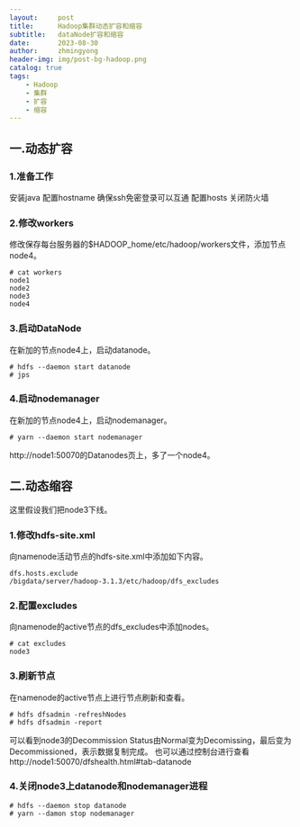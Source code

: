 ```yaml
---
layout:     post
title:      Hadoop集群动态扩容和缩容
subtitle:   dataNode扩容和缩容
date:       2023-08-30
author:     zhmingyong
header-img: img/post-bg-hadoop.png
catalog: true
tags:
    - Hadoop
    - 集群
    - 扩容
    - 缩容
---
```


## 一.动态扩容
### 1.准备工作
安装java
配置hostname
确保ssh免密登录可以互通
配置hosts
关闭防火墙

### 2.修改workers
修改保存每台服务器的$HADOOP_home/etc/hadoop/workers文件，添加节点node4。
```shell
# cat workers
node1
node2
node3
node4
```

### 3.启动DataNode
在新加的节点node4上，启动datanode。
```shell
# hdfs --daemon start datanode
# jps
```

### 4.启动nodemanager
在新加的节点node4上，启动nodemanager。
```shell
# yarn --daemon start nodemanager
```
http://node1:50070的Datanodes页上，多了一个node4。

## 二.动态缩容
这里假设我们把node3下线。
### 1.修改hdfs-site.xml
向namenode活动节点的hdfs-site.xml中添加如下内容。
```shell
dfs.hosts.exclude
/bigdata/server/hadoop-3.1.3/etc/hadoop/dfs_excludes
```
### 2.配置excludes
向namenode的active节点的dfs_excludes中添加nodes。
```shell
# cat excludes
node3
```

### 3.刷新节点
在namenode的active节点上进行节点刷新和查看。
```shell
# hdfs dfsadmin -refreshNodes
# hdfs dfsadmin -report
```

可以看到node3的Decommission Status由Normal变为Decomissing，最后变为Decommissioned，表示数据复制完成。
也可以通过控制台进行查看http://node1:50070/dfshealth.html#tab-datanode

### 4.关闭node3上datanode和nodemanager进程
```shell
# hdfs --daemon stop datanode
# yarn --damon stop nodemanager
```